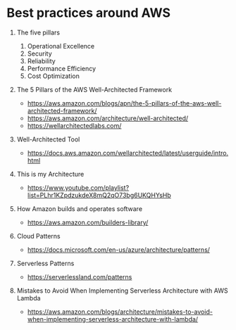 # Best practices around AWS

1. The five pillars
    1. Operational Excellence
    1. Security
    1. Reliability
    1. Performance Efficiency
    1. Cost Optimization

1. The 5 Pillars of the AWS Well-Architected Framework
    - https://aws.amazon.com/blogs/apn/the-5-pillars-of-the-aws-well-architected-framework/
    - https://aws.amazon.com/architecture/well-architected/
    - https://wellarchitectedlabs.com/

1. Well-Architected Tool
    - https://docs.aws.amazon.com/wellarchitected/latest/userguide/intro.html

1. This is my Architecture
    - https://www.youtube.com/playlist?list=PLhr1KZpdzukdeX8mQ2qO73bg6UKQHYsHb

1. How Amazon builds and operates software
    - https://aws.amazon.com/builders-library/

1. Cloud Patterns
    - https://docs.microsoft.com/en-us/azure/architecture/patterns/

1. Serverless Patterns
    - https://serverlessland.com/patterns

1. Mistakes to Avoid When Implementing Serverless Architecture with AWS Lambda
    - https://aws.amazon.com/blogs/architecture/mistakes-to-avoid-when-implementing-serverless-architecture-with-lambda/